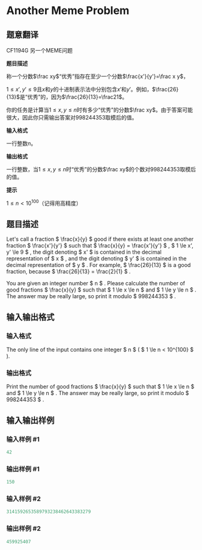 # Another Meme Problem

## 题意翻译

CF1194G 另一个MEME问题

**题目描述**

称一个分数$\frac xy$“优秀”指存在至少一个分数$\frac{x'}{y'}=\frac x y$，

$1\le x',y'\le9$且$x$和$y$的十进制表示法中分别包含$x'$和$y'$。例如，$\frac{26}{13}$是“优秀”的，因为$\frac{26}{13}=\frac21$。

你的任务是计算当$1\le x,y\le n$时有多少“优秀”的分数$\frac xy$。由于答案可能很大，因此你只需输出答案对$998244353$取模后的值。

**输入格式**

一行整数$n$。

**输出格式**

一行整数，当$1\le x,y\le n$时“优秀”的分数$\frac xy$的个数对$998244353$取模后的值。

**提示**

$1\le n<10^{100}$（记得用高精度）

## 题目描述

Let's call a fraction $ \frac{x}{y} $ good if there exists at least one another fraction $ \frac{x'}{y'} $ such that $ \frac{x}{y} = \frac{x'}{y'} $ , $ 1 \le x', y' \le 9 $ , the digit denoting $ x' $ is contained in the decimal representation of $ x $ , and the digit denoting $ y' $ is contained in the decimal representation of $ y $ . For example, $ \frac{26}{13} $ is a good fraction, because $ \frac{26}{13} = \frac{2}{1} $ .

You are given an integer number $ n $ . Please calculate the number of good fractions $ \frac{x}{y} $ such that $ 1 \le x \le n $ and $ 1 \le y \le n $ . The answer may be really large, so print it modulo $ 998244353 $ .

## 输入输出格式

### 输入格式

The only line of the input contains one integer $ n $ ( $ 1 \le n < 10^{100} $ ).

### 输出格式

Print the number of good fractions $ \frac{x}{y} $ such that $ 1 \le x \le n $ and $ 1 \le y \le n $ . The answer may be really large, so print it modulo $ 998244353 $ .

## 输入输出样例

### 输入样例 #1

```cpp
42

```
### 输出样例 #1

```cpp
150

```
### 输入样例 #2

```cpp
3141592653589793238462643383279

```
### 输出样例 #2

```cpp
459925407

```

